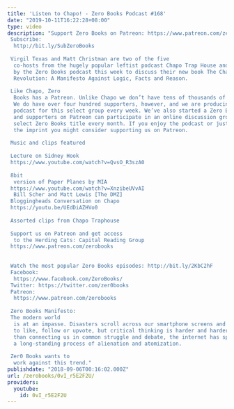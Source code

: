 ```yaml
---
title: 'Listen to Chapo! - Zero Books Podcast #168'
date: "2019-10-11T16:22:28+08:00"
type: video
description: "Support Zero Books on Patreon: https://www.patreon.com/zerobooks Subscribe:
  http://bit.ly/SubZeroBooks  Virgil Texas and Matt Christman are two of the five
  co-hosts from the hugely popular leftist podcast Chapo Trap House and they stopped
  by the Zero Books podcast this week to discuss their new book The Chapo Guide to
  Revolution: A Manifesto Against Logic, Facts and Reason.   Like Chapo, Zero
  Books has a Patreon. Unlike Chapo we don’t have tens of thousands of patreon supporters.
  We do have over four hundred supporters, however, and we are producing a second
  podcast for this select group every week. We’ve also started a Zero Books book club
  and supporters on Patreon can participate in an online discussion group about a
  select Zero Books title every month. If you enjoy the podcast or just want to support
  the imprint you might consider supporting us on Patreon.   Music and clips featured
   Lecture on Sidney Hook https://www.youtube.com/watch?v=QvsO_R3szA0  8bit
  version of Paper Planes by MIA https://www.youtube.com/watch?v=XnzibeUVvAI
  Bill Scher and Matt Lewis [The DMZ] Bloggingheads Conversation on Chapo https://youtu.be/UEdDiAZHVo0
   Assorted clips from Chapo Traphouse  Support us on Patreon and get access
  to the Herding Cats: Capital Reading Group https://www.patreon.com/zerobooks
    Watch the most popular Zero Books episodes: http://bit.ly/2KbC2hF Facebook:
  https://www.facebook.com/ZeroBooks/ Twitter: https://twitter.com/zer0books Patreon:
  https://www.patreon.com/zerobooks  Zero Books Manifesto:  The modern world
  is at an impasse. Disasters scroll across our smartphone screens and we’re invited
  to like, follow or upvote, but critical thinking is harder and harder to find. Rather
  than connecting us in common struggle and debate, the internet has sped up and deepened
  a long-standing process of alienation and atomization.   Zer0 Books wants to
  work against this trend."
publishdate: "2018-09-06T00:16:02.000Z"
url: /zerobooks/0vI_r5E2F2U/
providers:
  youtube:
    id: 0vI_r5E2F2U
---
```

